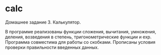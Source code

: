 # calc
Домашнее задание 3. Калькулятор.

В программе реализованы функции сложения, вычитания, умножения, деления, возведения в степень, тригонометрические функции и exp. Программа совместима для работы со скобками. Прописаны условия проверки правильности введенных данных.
